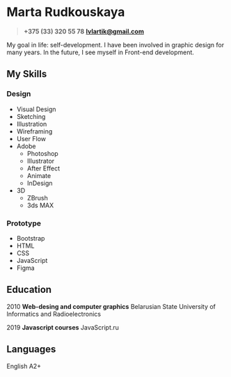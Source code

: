 
# Marta Rudkouskaya

>**+375 (33) 320 55 78**
>**lvlartik@gmail.com**

My goal in life: self-development. 
I have been involved in graphic design for many years. 
In the future, I see myself in Front-end development.

## My Skills
### Design
- Visual Design
- Sketching
- Illustration
- Wireframing
- User Flow
- Adobe
  - Photoshop
  - Illustrator
  - After Effect
  - Animate
  - InDesign
- 3D
  - ZBrush
  - 3ds MAX

### Prototype
* Bootstrap
* HTML
* CSS
* JavaScript
* Figma

## Education
2010
**Web-desing and computer graphics**
Belarusian State University of Informatics and Radioelectronics

2019
**Javascript courses**
JavaScript.ru

## Languages
English A2+
